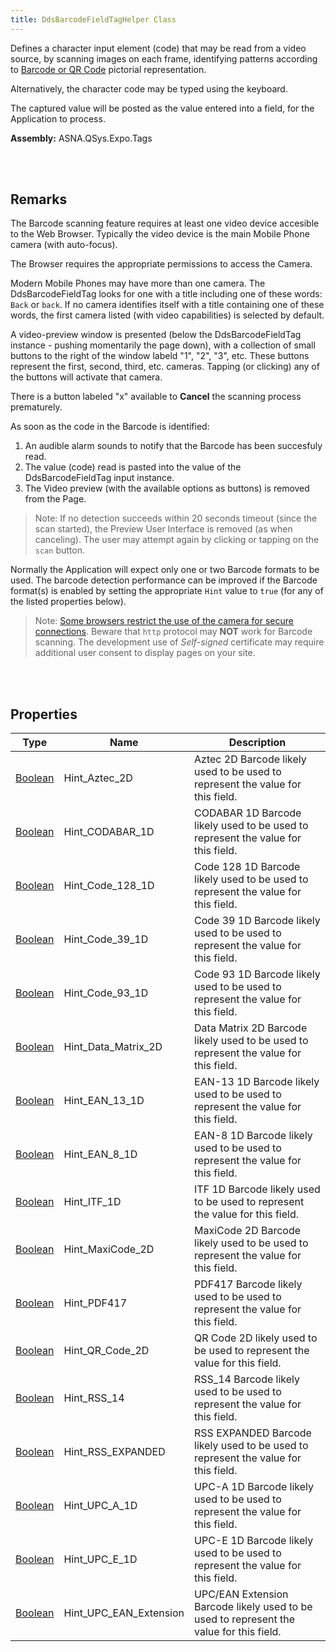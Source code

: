 ```yaml
---
title: DdsBarcodeFieldTagHelper Class
---
```


Defines a character input element (code) that may be read from a video source, by scanning images on each frame, identifying patterns according to [Barcode or QR Code](https://qr.io/blog/barcode-vs-qr-code-101-ultimate-comparison/) pictorial representation.

Alternatively, the character code may be typed using the keyboard. 

The captured value will be posted as the value entered into a field, for the Application to process.

**Assembly:** ASNA.QSys.Expo.Tags

<br>
<br>

## Remarks

The Barcode scanning feature requires at least one video device accesible to the Web Browser. Typically the video device is the main Mobile Phone camera (with auto-focus).

The Browser requires the appropriate permissions to access the Camera.

Modern Mobile Phones may have more than one camera. The DdsBarcodeFieldTag looks for one with a title including one of these words: `Back` or `back`. If no camera identifies itself with a title containing one of these words, the first camera listed (with video capabilities) is selected by default.

A video-preview window is presented (below the DdsBarcodeFieldTag instance - pushing momentarily the page down), with a collection of small buttons to the right of the window labeld "1", "2", "3", etc. These buttons represent the first, second, third, etc. cameras. Tapping (or clicking) any of the buttons will activate that camera.

There is a button labeled "x" available to **Cancel** the scanning process prematurely.

As soon as the code in the Barcode is identified:

1. An audible alarm sounds to notify that the Barcode has been succesfuly read.
2. The value (code) read is pasted into the value of the DdsBarcodeFieldTag input instance. 
3. The Video preview (with the available options as buttons) is removed from the Page.

>Note: If no detection succeeds within 20 seconds timeout (since the scan started), the Preview User Interface is removed (as when canceling). The user may attempt again by clicking or tapping on the `scan` button.

Normally the Application will expect only one or two Barcode formats to be used. The barcode detection performance can be improved if the Barcode format(s) is enabled by setting the appropriate `Hint` value to `true` (for any of the listed properties below).

>Note: [Some browsers restrict the use of the camera for secure connections](https://www.digicert.com/blog/https-only-features-in-browsers). Beware that `http` protocol may **NOT** work for Barcode scanning. The development use of *Self-signed* certificate may require additional user consent to display pages on your site.

<br>
<br>

## Properties

| Type | Name | Description 
| --- | --- | --- 
| [Boolean](https://docs.microsoft.com/en-us/dotnet/api/system.boolean)  | Hint_Aztec_2D | Aztec 2D Barcode likely used to be used to represent the value for this field. 
| [Boolean](https://docs.microsoft.com/en-us/dotnet/api/system.boolean)  | Hint_CODABAR_1D | CODABAR 1D Barcode likely used to be used to represent the value for this field. 
| [Boolean](https://docs.microsoft.com/en-us/dotnet/api/system.boolean)  | Hint_Code_128_1D | Code 128 1D Barcode likely used to be used to represent the value for this field. 
| [Boolean](https://docs.microsoft.com/en-us/dotnet/api/system.boolean)  | Hint_Code_39_1D | Code 39 1D Barcode likely used to be used to represent the value for this field.
| [Boolean](https://docs.microsoft.com/en-us/dotnet/api/system.boolean)  | Hint_Code_93_1D | Code 93 1D Barcode likely used to be used to represent the value for this field. 
| [Boolean](https://docs.microsoft.com/en-us/dotnet/api/system.boolean)  | Hint_Data_Matrix_2D | Data Matrix 2D Barcode likely used to be used to represent the value for this field. 
| [Boolean](https://docs.microsoft.com/en-us/dotnet/api/system.boolean)  | Hint_EAN_13_1D | EAN-13 1D Barcode likely used to be used to represent the value for this field.
| [Boolean](https://docs.microsoft.com/en-us/dotnet/api/system.boolean)  | Hint_EAN_8_1D | EAN-8 1D Barcode likely used to be used to represent the value for this field. 
| [Boolean](https://docs.microsoft.com/en-us/dotnet/api/system.boolean)  | Hint_ITF_1D | ITF 1D Barcode likely used to be used to represent the value for this field. | 
| [Boolean](https://docs.microsoft.com/en-us/dotnet/api/system.boolean)  | Hint_MaxiCode_2D | MaxiCode 2D Barcode likely used to be used to represent the value for this field. 
| [Boolean](https://docs.microsoft.com/en-us/dotnet/api/system.boolean)  | Hint_PDF417 | PDF417 Barcode likely used to be used to represent the value for this field. | 
| [Boolean](https://docs.microsoft.com/en-us/dotnet/api/system.boolean)  | Hint_QR_Code_2D | QR Code 2D likely used to be used to represent the value for this field. | 
| [Boolean](https://docs.microsoft.com/en-us/dotnet/api/system.boolean)  | Hint_RSS_14 | RSS_14 Barcode likely used to be used to represent the value for this field. | 
| [Boolean](https://docs.microsoft.com/en-us/dotnet/api/system.boolean)  | Hint_RSS_EXPANDED | RSS EXPANDED Barcode likely used to be used to represent the value for this field. | 
| [Boolean](https://docs.microsoft.com/en-us/dotnet/api/system.boolean)  | Hint_UPC_A_1D | UPC-A 1D Barcode likely used to be used to represent the value for this field. 
| [Boolean](https://docs.microsoft.com/en-us/dotnet/api/system.boolean)  | Hint_UPC_E_1D | UPC-E 1D Barcode likely used to be used to represent the value for this field. 
| [Boolean](https://docs.microsoft.com/en-us/dotnet/api/system.boolean)  | Hint_UPC_EAN_Extension | UPC/EAN Extension Barcode likely used to be used to represent the value for this field. 

<br>
<br>

